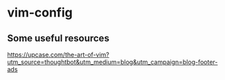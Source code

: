 # vim-config

## Some useful resources

https://upcase.com/the-art-of-vim?utm_source=thoughtbot&utm_medium=blog&utm_campaign=blog-footer-ads
